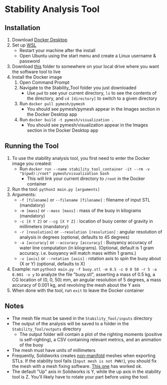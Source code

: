 # Stability Analysis Tool

## Installation

1.  Download [Docker Desktop](https://www.docker.com/products/docker-desktop/)
2.  Set up [WSL](https://learn.microsoft.com/en-us/windows/wsl/setup/environment)
    *   Restart your machine after the install
    *   Open Ubuntu using the start menu and create a Linux username & password
3.  Download [this](https://drive.google.com/drive/u/0/folders/1o5gMu7jSA6pBcJ_qEH3ZPyKTo_ute4iy) folder to somewhere on your local drive where you want the software tool to live
4.  Install the Docker image
    1.  Open Command Prompt
    2.  Navigate to the Stability\_Tool folder you just downloaded
        *   Use `pwd` to see your current directory, `ls` to see the contents of the directory, and `cd [directory]` to switch to a given directory
    3.  Run `docker pull pymesh/pymesh`
        *   You should see pymesh/pymesh appear in the Images section in the Docker Desktop app
    4.  Run `docker build -t pymesh/visualization .`
        *   You should see pymesh/visualization appear in the Images section in the Docker Desktop app

  

## Running the Tool

1.  To use the stability analysis tool, you first need to enter the Docker image you created:
    *   Run `docker run --name stability_tool_container -it --rm -v "$(pwd):/root" pymesh/visualization bash`
        *   This will link your current directory to `/root` in the Docker container
2.  Run the tool: `python3 main.py [arguments]`
3.  Arguments:
    *   `-f [filename]` or `--filename [filename]` : filename of input STL (mandatory)
    *   `-m [mass]` or `--mass [mass]` : mass of the buoy in kilograms (mandatory)
    *   `-c [X Y Z]` or `--cg [X Y Z]` : location of buoy center of gravity in millimeters (mandatory)
    *   `-r [resolution]` or `--resolution [resolution]` : angular resolution of analysis in degrees (optional, defaults to 45 degrees)
    *   `-a [accuracy]` or `--accuracy [accuracy]` : Buoyancy accuracy of water line computation (in kilograms). (Optional, default is 1 gram accuracy. i.e. buoyancy will match mass within 1 grams.)
    *   `-v [axis]` or `--rotation [axis]` : rotation axis to spin the buoy about (X or Y) (optional, defaults to X)
4.  Example: run `python3 main.py -f buoy.stl -m 0.5 -c 0 0 50 -r 5 -a 0.001 -v y` to analyze the file "buoy.stl", asserting a mass of 0.5 kg, a CG location of (0, 0, 50) mm, an angular resolution of 5 degrees, a mass accuracy of 0.001 kg, and revolving the mesh about the Y axis
5.  When done with the tool, run `exit` to leave the Docker container

  

## Notes

*   The mesh file must be saved in the `Stability_Tool/inputs` directory
*   The output of the analysis will be saved to a folder in the `Stability_Tool/outputs` directory
    *   The output folder will contain a plot of the righting moments (positive is self-righting), a CSV containing relevant metrics, and an animation of the buoy
*   The mesh must have units of millimeters
*   Frequently, Solidworks creates [non-manifold](https://www.instructables.com/Non-manifolds-Your-Worst-3D-Printing-Nightmare/) meshes when exporting STLs. If the stability tool fails (`Input mesh is not PWN!`), you should fix the mesh with a mesh fixing software. [This one](https://www.formware.co/onlinestlrepair) has worked ok.
*   The default "Up" axis in Solidworks is Y, while the up axis in the stability tool is Z. You'll likely have to rotate your part before using the tool.
